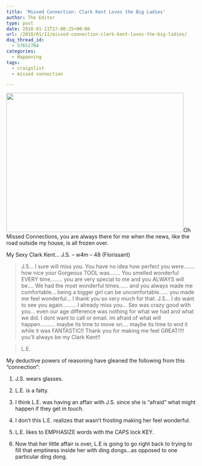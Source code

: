 ```yaml
---
title: 'Missed Connection: Clark Kent Loves the Big Ladies'
author: The Editor
type: post
date: 2010-01-11T17:00:25+00:00
url: /2010/01/11/missed-connection-clark-kent-loves-the-big-ladies/
dsq_thread_id:
  - 57651704
categories:
  - Happening
tags:
  - craigslist
  - missed connection

---
```

[<img class="aligncenter size-full wp-image-161" title="fat_lady_470x7051" src="http://punchingkitty.com/wp-content/uploads/2009/01/fat_lady_470x7051.jpg" alt="" width="470" height="368" srcset="http://media.punchingkitty.com/wordpress/2009/01/fat_lady_470x7051.jpg 470w, http://media.punchingkitty.com/wordpress/2009/01/fat_lady_470x7051-300x234.jpg 300w" sizes="(max-width: 470px) 100vw, 470px" />][1]Oh Missed Connections, you are always there for me when the news, like the road outside my house, is all frozen over.

My Sexy Clark Kent&#8230; J.S. &#8211; w4m &#8211; 48 (Florissant)

> J.S&#8230; I sure will miss you. You have no idea how perfect you were&#8230;&#8230;. how nice your Gorgeous TOOL was&#8230;&#8230;. You smelled wonderful EVERY time&#8230;&#8230;.. you are very special to me and you ALWAYS will be&#8230;. We had the most wonderful times&#8230;&#8230; and you always made me comfortable&#8230; being a bigger girl can be uncomfortable&#8230;&#8230; you made me feel wonderful&#8230; I thank you so very much for that. J.S&#8230; I do want to see you again&#8230;&#8230;&#8230; I already miss you&#8230; Sex was crazy good with you&#8230; even our age difference was nothing for what we had and what we did. I dont want to call or email. im afraid of what will happen&#8230;&#8230;&#8230;. maybe its time to move on&#8230;. maybe its time to end it while it was FANTASTIC!! Thank you for making me feel GREAT!!!! you&#8217;ll always be my Clark Kent!!
  
> L.E.

My deductive powers of reasoning have gleaned the following from this &#8220;connection&#8221;:

1. J.S. wears glasses.

2. L.E. is a fatty.

3. I think L.E. was having an affair with J.S. since she is &#8220;afraid&#8221; what might happen if they get in touch.

4. I don&#8217;t this L.E. realizes that wasn&#8217;t frosting making her feel wonderful.

5. L.E. likes to EMPHASIZE words with the CAPS lock KEY.

6. Now that her little affair is over, L.E is going to go right back to trying to fill that emptiness inside her with ding dongs&#8230;as opposed to one particular ding dong.

 [1]: http://punchingkitty.com/wp-content/uploads/2009/01/fat_lady_470x7051.jpg